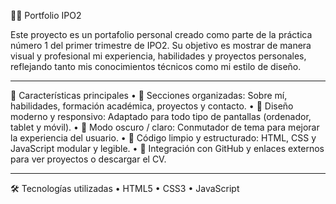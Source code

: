 🧑‍💻 Portfolio IPO2

Este proyecto es un portafolio personal creado como parte de la práctica número 1 del primer trimestre de IPO2.
Su objetivo es mostrar de manera visual y profesional mi experiencia, habilidades y proyectos personales, reflejando tanto mis conocimientos técnicos como mi estilo de diseño.

---

🚀 Características principales
	•	💼 Secciones organizadas: Sobre mí, habilidades, formación académica, proyectos y contacto.
	•	🎨 Diseño moderno y responsivo: Adaptado para todo tipo de pantallas (ordenador, tablet y móvil).
	•	🌙 Modo oscuro / claro: Conmutador de tema para mejorar la experiencia del usuario.
	•	🧠 Código limpio y estructurado: HTML, CSS y JavaScript modular y legible.
	•	🔗 Integración con GitHub y enlaces externos para ver proyectos o descargar el CV.
  
---

🛠️ Tecnologías utilizadas
	•	HTML5
	•	CSS3 
	•	JavaScript
